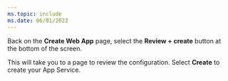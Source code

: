 ```yaml
---
ms.topic: include
ms.date: 06/01/2022
---
```

Back on the **Create Web App** page, select the **Review + create** button at the bottom of the screen.
  
This will take you to a page to review the configuration.  Select **Create** to create your App Service.